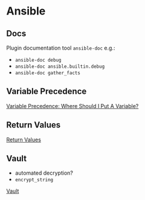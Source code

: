 # Ansible

## Docs

Plugin documentation tool `ansible-doc` e.g.:   

* `ansible-doc debug`
* `ansible-doc ansible.builtin.debug`
* `ansible-doc gather_facts`

## Variable Precedence

[Variable Precedence: Where Should I Put A Variable?](https://docs.ansible.com/archive/ansible/2.4/playbooks_variables.html#variable-precedence-where-should-i-put-a-variable)

## Return Values

[Return Values](https://docs.ansible.com/ansible/latest/reference_appendices/common_return_values.html)

## Vault

* automated decryption?
* `encrypt_string`

[Vault](https://docs.ansible.com/ansible/2.9/user_guide/vault.html)
